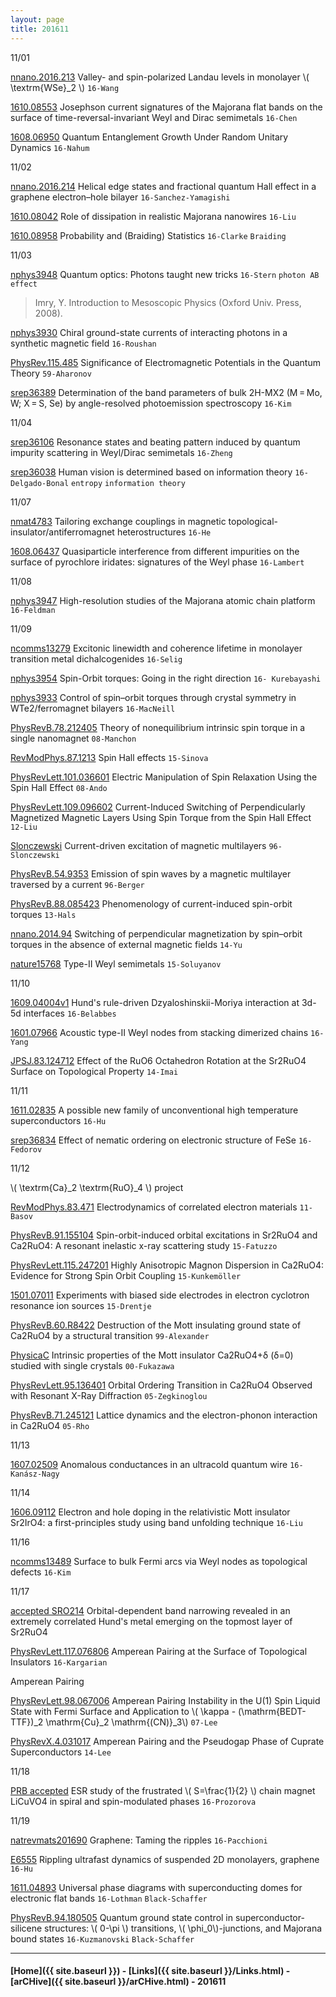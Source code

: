 ```yaml
---
layout: page
title: 201611
---
```



11/01


[nnano.2016.213](http://www.nature.com/nnano/journal/vaop/ncurrent/full/nnano.2016.213.html) Valley- and spin-polarized Landau levels in monolayer \\( \textrm{WSe}_2 \\) `16-Wang`

[1610.08553](https://arxiv.org/abs/1610.08553) Josephson current signatures of the Majorana flat bands on the surface of time-reversal-invariant Weyl and Dirac semimetals `16-Chen`

[1608.06950](https://arxiv.org/abs/1608.06950) Quantum Entanglement Growth Under Random Unitary Dynamics `16-Nahum`

11/02

[nnano.2016.214](http://www.nature.com/nnano/journal/vaop/ncurrent/full/nnano.2016.214.html) Helical edge states and fractional quantum Hall effect in a graphene electron–hole bilayer `16-Sanchez-Yamagishi`

[1610.08042](https://arxiv.org/abs/1610.08042) Role of dissipation in realistic Majorana nanowires `16-Liu`

[1610.08958](https://arxiv.org/abs/1610.08958) Probability and (Braiding) Statistics `16-Clarke` `Braiding`

11/03

[nphys3948](http://www.nature.com/nphys/journal/vaop/ncurrent/full/nphys3948.html) Quantum optics: Photons taught new tricks `16-Stern` `photon AB effect`

>Imry, Y. Introduction to Mesoscopic Physics (Oxford Univ. Press, 2008).
>
[nphys3930](http://www.nature.com/nphys/journal/vaop/ncurrent/full/nphys3930.html) Chiral ground-state currents of interacting photons in a synthetic magnetic field `16-Roushan`
>
[PhysRev.115.485](http://journals.aps.org/pr/abstract/10.1103/PhysRev.115.485) Significance of Electromagnetic Potentials in the Quantum Theory `59-Aharonov`

[srep36389](http://www.nature.com/articles/srep36389) Determination of the band parameters of bulk 2H-MX2 (M = Mo, W; X = S, Se) by angle-resolved photoemission spectroscopy `16-Kim`

11/04

[srep36106](http://www.nature.com/articles/srep36106) Resonance states and beating pattern induced by quantum impurity scattering in Weyl/Dirac semimetals `16-Zheng`

[srep36038](http://www.nature.com/articles/srep36038) Human vision is determined based on information theory `16-Delgado-Bonal` `entropy` `information theory`

11/07

[nmat4783](http://www.nature.com/nmat/journal/vaop/ncurrent/full/nmat4783.html) Tailoring exchange couplings in magnetic topological-insulator/antiferromagnet heterostructures `16-He`

[1608.06437](https://arxiv.org/abs/1608.06437) Quasiparticle interference from different impurities on the surface of pyrochlore iridates: signatures of the Weyl phase `16-Lambert`

11/08

[nphys3947](http://www.nature.com/nphys/journal/vaop/ncurrent/full/nphys3947.html) High-resolution studies of the Majorana atomic chain platform `16-Feldman`

11/09

[ncomms13279](http://www.nature.com/articles/ncomms13279) Excitonic linewidth and coherence lifetime in monolayer transition metal dichalcogenides `16-Selig`

[nphys3954](http://www.nature.com/nphys/journal/vaop/ncurrent/full/nphys3954.html) Spin-Orbit torques: Going in the right direction `16- Kurebayashi`

>
[nphys3933](http://www.nature.com/nphys/journal/vaop/ncurrent/full/nphys3933.html) Control of spin–orbit torques through crystal symmetry in WTe2/ferromagnet bilayers `16-MacNeill`
>
[PhysRevB.78.212405](http://journals.aps.org/prb/abstract/10.1103/PhysRevB.78.212405) Theory of nonequilibrium intrinsic spin torque in a single nanomagnet `08-Manchon`
>
[RevModPhys.87.1213](http://journals.aps.org/rmp/abstract/10.1103/RevModPhys.87.1213) Spin Hall effects `15-Sinova`
>
[PhysRevLett.101.036601](http://journals.aps.org/prl/abstract/10.1103/PhysRevLett.101.036601) Electric Manipulation of Spin Relaxation Using the Spin Hall Effect `08-Ando`
>
[PhysRevLett.109.096602](http://journals.aps.org/prl/abstract/10.1103/PhysRevLett.109.096602) Current-Induced Switching of Perpendicularly Magnetized Magnetic Layers Using Spin Torque from the Spin Hall Effect `12-Liu`
>
[Slonczewski](http://www.sciencedirect.com/science/article/pii/0304885396000625) Current-driven excitation of magnetic multilayers `96-Slonczewski`
>
[PhysRevB.54.9353](http://journals.aps.org/prb/abstract/10.1103/PhysRevB.54.9353) Emission of spin waves by a magnetic multilayer traversed by a current `96-Berger`
>
[PhysRevB.88.085423](http://journals.aps.org/prb/abstract/10.1103/PhysRevB.88.085423) Phenomenology of current-induced spin-orbit torques `13-Hals`
>
[nnano.2014.94](http://www.nature.com/nnano/journal/v9/n7/full/nnano.2014.94.html) Switching of perpendicular magnetization by spin–orbit torques in the absence of external magnetic fields `14-Yu`
>
[nature15768](http://www.nature.com/nature/journal/v527/n7579/full/nature15768.html) Type-II Weyl semimetals `15-Soluyanov`

11/10

[1609.04004v1](https://arxiv.org/abs/1609.04004v1) Hund's rule-driven Dzyaloshinskii-Moriya interaction at 3d-5d interfaces `16-Belabbes`

[1601.07966](https://arxiv.org/abs/1601.07966) Acoustic type-II Weyl nodes from stacking dimerized chains `16-Yang`

[JPSJ.83.124712](http://journals.jps.jp/doi/abs/10.7566/JPSJ.83.124712) Effect of the RuO6 Octahedron Rotation at the Sr2RuO4 Surface on Topological Property `14-Imai`

11/11

[1611.02835](https://arxiv.org/abs/1611.02835) A possible new family of unconventional high temperature superconductors `16-Hu`

[srep36834](http://www.nature.com/articles/srep36834) Effect of nematic ordering on electronic structure of FeSe `16-Fedorov`

11/12

\\( \textrm{Ca}_2 \textrm{RuO}_4 \\) project

>
[RevModPhys.83.471](http://journals.aps.org/rmp/abstract/10.1103/RevModPhys.83.471) Electrodynamics of correlated electron materials `11-Basov`
>
[PhysRevB.91.155104](http://journals.aps.org/prb/abstract/10.1103/PhysRevB.91.155104) Spin-orbit-induced orbital excitations in Sr2RuO4 and Ca2RuO4: A resonant inelastic x-ray scattering study `15-Fatuzzo`
>
[PhysRevLett.115.247201](http://journals.aps.org/prl/abstract/10.1103/PhysRevLett.115.247201) Highly Anisotropic Magnon Dispersion in Ca2RuO4: Evidence for Strong Spin Orbit Coupling `15-Kunkemöller`
>
[1501.07011](https://arxiv.org/abs/1501.07011) Experiments with biased side electrodes in electron cyclotron resonance ion sources `15-Drentje`
>
[PhysRevB.60.R8422](http://journals.aps.org/prb/abstract/10.1103/PhysRevB.60.R8422) Destruction of the Mott insulating ground state of Ca2RuO4 by a structural transition `99-Alexander`
>
[PhysicaC](http://www.sciencedirect.com/science/article/pii/S0921452699009898) Intrinsic properties of the Mott insulator Ca2RuO4+δ (δ=0) studied with single crystals `00-Fukazawa`
>
[PhysRevLett.95.136401](http://journals.aps.org/prl/abstract/10.1103/PhysRevLett.95.136401) Orbital Ordering Transition in Ca2RuO4 Observed with Resonant X-Ray Diffraction `05-Zegkinoglou`
>
[PhysRevB.71.245121](http://journals.aps.org/prb/abstract/10.1103/PhysRevB.71.245121) Lattice dynamics and the electron-phonon interaction in Ca2RuO4 `05-Rho`


11/13

[1607.02509](https://arxiv.org/abs/1607.02509) Anomalous conductances in an ultracold quantum wire `16-Kanász-Nagy`

11/14

[1606.09112](https://arxiv.org/abs/1606.09112) Electron and hole doping in the relativistic Mott insulator Sr2IrO4: a first-principles study using band unfolding technique `16-Liu`

11/16

[ncomms13489](http://www.nature.com/articles/ncomms13489) Surface to bulk Fermi arcs via Weyl nodes as topological defects `16-Kim`

11/17

[accepted SRO214](https://journals.aps.org/prl/accepted/bd072Y96H4411a5379e319607e2713eeb86565f4e) Orbital-dependent band narrowing revealed in an extremely correlated Hund's metal emerging on the topmost layer of Sr2RuO4


[PhysRevLett.117.076806](http://journals.aps.org/prl/abstract/10.1103/PhysRevLett.117.076806) Amperean Pairing at the Surface of Topological Insulators `16-Kargarian`

Amperean Pairing

>
[PhysRevLett.98.067006](http://journals.aps.org/prl/abstract/10.1103/PhysRevLett.98.067006) Amperean Pairing Instability in the U(1) Spin Liquid State with Fermi Surface and Application
to \\( \kappa - (\mathrm{BEDT-TTF})_2 \mathrm{Cu}_2 \mathrm{(CN)}_3\\)
`07-Lee`
>
[PhysRevX.4.031017](http://journals.aps.org/prx/abstract/10.1103/PhysRevX.4.031017) Amperean Pairing and the Pseudogap Phase of Cuprate Superconductors `14-Lee`

11/18

[PRB accepted](http://journals.aps.org/prb/accepted/03075OeaDed1df3571ee1267c531f666662ee2c7f) ESR study of the frustrated \\( S=\frac{1}{2} \\) chain magnet LiCuVO4 in spiral and spin-modulated phases `16-Prozorova`

11/19

[natrevmats201690](http://www.nature.com/articles/natrevmats201690) Graphene: Taming the ripples `16-Pacchioni`

>
[E6555](http://www.pnas.org/content/113/43/E6555) Rippling ultrafast dynamics of suspended 2D monolayers, graphene `16-Hu`


[1611.04893](https://arxiv.org/abs/1611.04893) Universal phase diagrams with superconducting domes for electronic flat bands `16-Lothman` `Black-Schaffer`

[PhysRevB.94.180505](http://journals.aps.org/prb/abstract/10.1103/PhysRevB.94.180505) Quantum ground state control in superconductor-silicene structures: \\( 0-\pi \\) transitions, \\( \phi_0\\)-junctions, and Majorana bound states `16-Kuzmanovski` `Black-Schaffer`




---


#### [Home]({{ site.baseurl }}) - [Links]({{ site.baseurl }}/Links.html) - [arCHive]({{ site.baseurl }}/arCHive.html) - 201611
